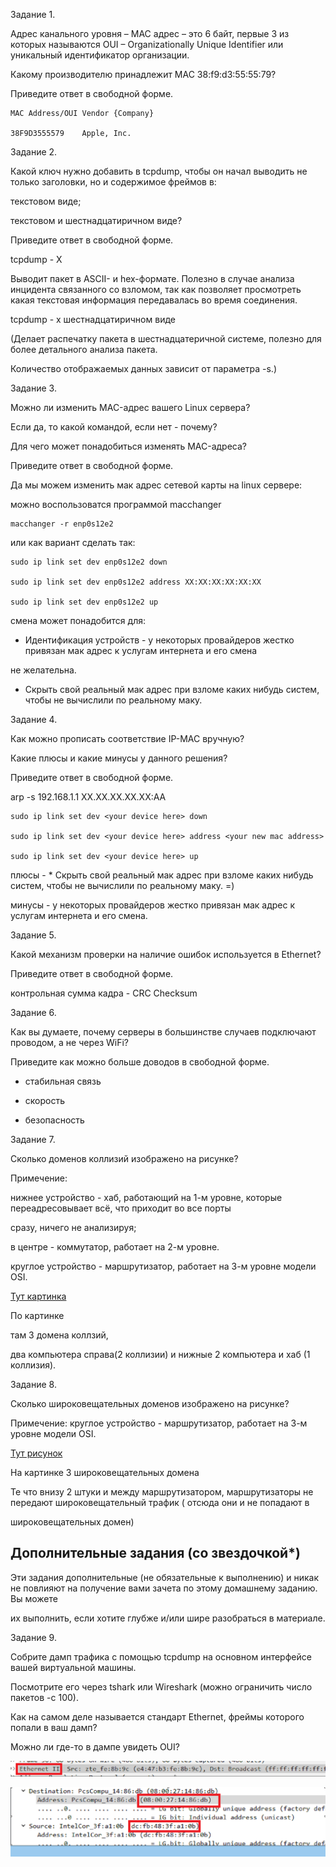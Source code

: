 Задание 1.

Адрес канального уровня – MAC адрес – это 6 байт, первые 3 из которых называются OUI – Organizationally Unique Identifier или уникальный идентификатор организации.

Какому производителю принадлежит MAC 38:f9:d3:55:55:79?

Приведите ответ в свободной форме.

```
MAC Address/OUI	Vendor {Company}

38F9D3555579	Apple, Inc.
```
Задание 2.

Какой ключ нужно добавить в tcpdump, чтобы он начал выводить не только заголовки, но и содержимое фреймов в:

текстовом виде;

текстовом и шестнадцатиричном виде?

Приведите ответ в свободной форме.

tcpdump - X 

Выводит пакет в ASCII- и hex-формате. Полезно в случае анализа 
инцидента связанного со взломом, так как позволяет просмотреть какая 
текстовая информация передавалась во время соединения.


tcpdump - x шестнадцатиричном виде

(Делает распечатку пакета в шестнадцатеричной системе, полезно для более детального анализа пакета.

Количество отображаемых данных зависит от параметра -s.)

Задание 3.

Можно ли изменить MAC-адрес вашего Linux сервера?

Если да, то какой командой, если нет - почему?

Для чего может понадобиться изменять MAC-адреса?

Приведите ответ в свободной форме.

Да мы можем изменить мак адрес сетевой карты на linux сервере:

можно воспользоватся программой macchanger

```
macchanger -r enp0s12e2
```

или как вариант сделать так:

```
sudo ip link set dev enp0s12e2 down

sudo ip link set dev enp0s12e2 address XX:XX:XX:XX:XX:XX

sudo ip link set dev enp0s12e2 up 
```
смена может понадобится для:

* Идентификация устройств - у некоторых провайдеров жестко привязан мак адрес к услугам интернета и его смена 

не желательна.

* Скрыть свой реальный мак адрес при взломе каких нибудь систем, чтобы не вычислили по реальному маку.

Задание 4.

Как можно прописать соответствие IP-MAC вручную?

Какие плюсы и какие минусы у данного решения?

Приведите ответ в свободной форме.

arp -s 192.168.1.1 XX.XX.XX.XX.XX:AA

```
sudo ip link set dev <your device here> down

sudo ip link set dev <your device here> address <your new mac address>

sudo ip link set dev <your device here> up

```
плюсы - * Скрыть свой реальный мак адрес при взломе каких нибудь систем, чтобы не вычислили по реальному маку. =)

минусы - у некоторых провайдеров жестко привязан мак адрес к услугам интернета и его смена.

Задание 5.

Какой механизм проверки на наличие ошибок используется в Ethernet?

Приведите ответ в свободной форме.

контрольная сумма кадра - CRC Checksum

Задание 6.

Как вы думаете, почему серверы в большинстве случаев подключают проводом, а не через WiFi?

Приведите как можно больше доводов в свободной форме.

* стабильная связь

* скорость 

* безопасность 

Задание 7.

Сколько доменов коллизий изображено на рисунке?

Примечение:

нижнее устройство - хаб, работающий на 1-м уровне, которые переадресовывает всё, что приходит во все порты 

сразу, ничего не анализируя;

в центре - коммутатор, работает на 2-м уровне.

круглое устройство - маршрутизатор, работает на 3-м уровне модели OSI.

[Тут картинка](https://camo.githubusercontent.com/e695aae19751fdd265c25f0410615e866ac7fcaddcd86fc7c814c9368c6db18e/68747470733a2f2f692e696d6775722e636f6d2f5a534b6d764d792e706e67)

По картинке 

там 3 домена коллзий,

два компьютера справа(2 коллизии) и нижные 2 компьютера и хаб (1 коллизия).

Задание 8.

Сколько широковещательных доменов изображено на рисунке?

Примечение: круглое устройство - маршрутизатор, работает на 3-м уровне модели OSI.

[Тут рисунок](https://camo.githubusercontent.com/cbf62716fe6dd80b01e401cba6f114fff769165a11ccd25fcb6438c1a32618d5/68747470733a2f2f692e696d6775722e636f6d2f443975554847572e706e67)

На картинке 3 широковещательных домена 

Те что внизу 2 штуки и между маршрутизатором, маршрутизаторы не передают широковещательный трафик ( отсюда они и не попадают в 

широковещательных домен)

<h2>Дополнительные задания (со звездочкой*)</h2>

Эти задания дополнительные (не обязательные к выполнению) и никак не повлияют на получение вами зачета по этому домашнему заданию. Вы можете 

их выполнить, если хотите глубже и/или шире разобраться в материале.

Задание 9.

Собрите дамп трафика с помощью tcpdump на основном интерфейсе вашей виртуальной машины.

Посмотрите его через tshark или Wireshark (можно ограничить число пакетов -c 100).

Как на самом деле называется стандарт Ethernet, фреймы которого попали в ваш дамп?

Можно ли где-то в дампе увидеть OUI?

![alt tag](https://github.com/avo1yanskiy/slin-homeworks/blob/main/image/4.2/ethII.PNG "ethII")


![alt tag](https://github.com/avo1yanskiy/slin-homeworks/blob/main/image/4.2/OUI.PNG "OUI")



